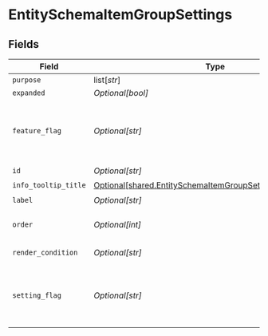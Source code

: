 # EntitySchemaItemGroupSettings


## Fields

| Field                                                                                                                                      | Type                                                                                                                                       | Required                                                                                                                                   | Description                                                                                                                                | Example                                                                                                                                    |
| ------------------------------------------------------------------------------------------------------------------------------------------ | ------------------------------------------------------------------------------------------------------------------------------------------ | ------------------------------------------------------------------------------------------------------------------------------------------ | ------------------------------------------------------------------------------------------------------------------------------------------ | ------------------------------------------------------------------------------------------------------------------------------------------ |
| `purpose`                                                                                                                                  | list[*str*]                                                                                                                                | :heavy_minus_sign:                                                                                                                         | N/A                                                                                                                                        |                                                                                                                                            |
| `expanded`                                                                                                                                 | *Optional[bool]*                                                                                                                           | :heavy_minus_sign:                                                                                                                         | N/A                                                                                                                                        |                                                                                                                                            |
| `feature_flag`                                                                                                                             | *Optional[str]*                                                                                                                            | :heavy_minus_sign:                                                                                                                         | This group should only be active when the feature flag is enabled                                                                          | FF_MY_FEATURE_FLAG                                                                                                                         |
| `id`                                                                                                                                       | *Optional[str]*                                                                                                                            | :heavy_check_mark:                                                                                                                         | N/A                                                                                                                                        |                                                                                                                                            |
| `info_tooltip_title`                                                                                                                       | [Optional[shared.EntitySchemaItemGroupSettingsInfoTooltipTitle]](undefined/models/shared/entityschemaitemgroupsettingsinfotooltiptitle.md) | :heavy_minus_sign:                                                                                                                         | N/A                                                                                                                                        |                                                                                                                                            |
| `label`                                                                                                                                    | *Optional[str]*                                                                                                                            | :heavy_check_mark:                                                                                                                         | N/A                                                                                                                                        |                                                                                                                                            |
| `order`                                                                                                                                    | *Optional[int]*                                                                                                                            | :heavy_minus_sign:                                                                                                                         | Render order of the group                                                                                                                  |                                                                                                                                            |
| `render_condition`                                                                                                                         | *Optional[str]*                                                                                                                            | :heavy_minus_sign:                                                                                                                         | N/A                                                                                                                                        | _is_composite_price = "false"                                                                                                              |
| `setting_flag`                                                                                                                             | *Optional[str]*                                                                                                                            | :heavy_minus_sign:                                                                                                                         | This group should only be active when the setting is enabled                                                                               | MY_SETTING                                                                                                                                 |